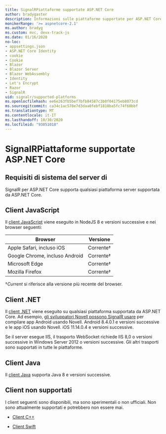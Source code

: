 ```yaml
---
title: SignalRPiattaforme supportate ASP.NET Core
author: bradygaster
description: Informazioni sulle piattaforme supportate per ASP.NET Core SignalR .
monikerRange: '>= aspnetcore-2.1'
ms.author: bradyg
ms.custom: mvc, devx-track-js
ms.date: 01/16/2020
no-loc:
- appsettings.json
- ASP.NET Core Identity
- cookie
- Cookie
- Blazor
- Blazor Server
- Blazor WebAssembly
- Identity
- Let's Encrypt
- Razor
- SignalR
uid: signalr/supported-platforms
ms.openlocfilehash: ee6e263fb5bef7bfb84587c3b0f04175eb8073cd
ms.sourcegitcommit: ca34c1ac578e7d3daa0febf1810ba5fc74f60bbf
ms.translationtype: MT
ms.contentlocale: it-IT
ms.lasthandoff: 10/30/2020
ms.locfileid: "93051018"
---
```

# <a name="aspnet-core-no-locsignalr-supported-platforms"></a>SignalRPiattaforme supportate ASP.NET Core

## <a name="server-system-requirements"></a>Requisiti di sistema del server di

SignalR per ASP.NET Core supporta qualsiasi piattaforma server supportata da ASP.NET Core.

## <a name="javascript-client"></a>Client JavaScript

Il [client JavaScript](xref:signalr/javascript-client) viene eseguito in NodeJS 8 e versioni successive e nei browser seguenti:

| Browser                          | Versione         |
| -------------------------------- | --------------- |
| Apple Safari, incluso iOS      | Corrente&dagger; |
| Google Chrome, incluso Android | Corrente&dagger; |
| Microsoft Edge                   | Corrente&dagger; |
| Mozilla Firefox                  | Corrente&dagger; |

&dagger;*Current* si riferisce alla versione più recente del browser.

## <a name="net-client"></a>Client .NET

Il [client .NET](xref:signalr/dotnet-client) viene eseguito su qualsiasi piattaforma supportata da ASP.NET Core. Ad esempio, [gli sviluppatori Novell possono SignalR usare](https://github.com/aspnet/Announcements/issues/305) per compilare app Android usando Novell. Android 8.4.0.1 e versioni successive e le app iOS usando Novell. iOS 11.14.0.4 e versioni successive.

Se il server esegue IIS, il trasporto WebSocket richiede IIS 8,0 o versioni successive in Windows Server 2012 o versioni successive. Gli altri trasporti sono supportati in tutte le piattaforme.

## <a name="java-client"></a>Client Java

Il [client Java](xref:signalr/java-client) supporta Java 8 e versioni successive.

## <a name="unsupported-clients"></a>Client non supportati

I client seguenti sono disponibili, ma sono sperimentali o non ufficiali. Non sono attualmente supportati e potrebbero non essere mai.

* [Client C++](https://github.com/aspnet/SignalR-Client-Cpp)

* [Client Swift](https://github.com/moozzyk/SignalR-Client-Swift)
